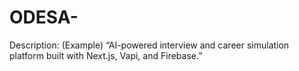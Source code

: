 # ODESA-
Description: (Example) “AI-powered interview and career simulation platform built with Next.js, Vapi, and Firebase.”
